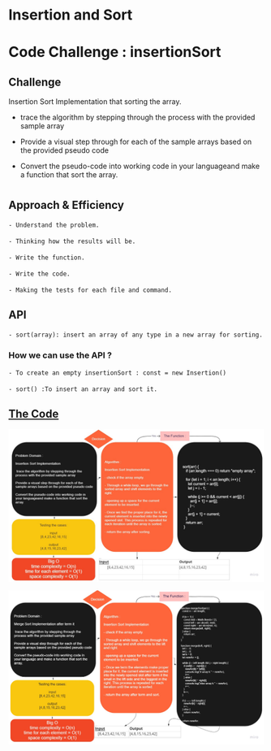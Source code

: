 # Insertion and Sort

# Code Challenge : insertionSort

## Challenge
<!-- Description of the challenge -->

Insertion Sort Implementation that sorting the array.

- trace the algorithm by stepping through the process with the provided sample array

- Provide a visual step through for each of the sample arrays based on the provided pseudo code

- Convert the pseudo-code into working code in your languageand make a function that sort the array.

#

## Approach & Efficiency
<!-- What approach did you take? Why? What is the Big O space/time for this approach? -->

    - Understand the problem.

    - Thinking how the results will be.

    - Write the function.

    - Write the code.

    - Making the tests for each file and command.

## API
<!-- Description of each method publicly available to your Linked List -->

    - sort(array): insert an array of any type in a new array for sorting.

### How we can use the API ?

    - To create an empty insertionSort : const = new Insertion()

    - sort() :To insert an array and sort it.

## [The Code](../insertationSort/)

![Sort](./assets/sort.jpg)

![merge](./assets/merge.jpg)
